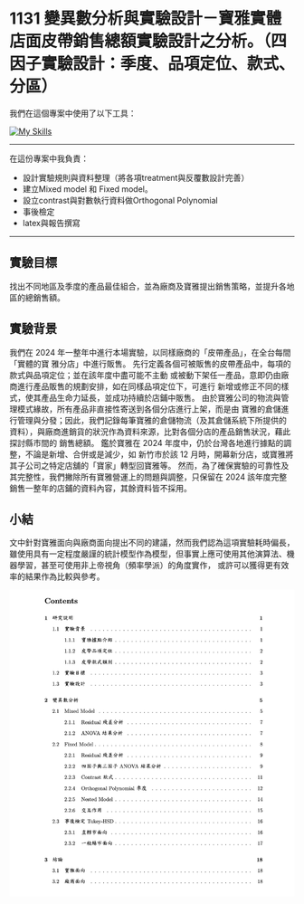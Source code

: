 # 1131 變異數分析與實驗設計－寶雅實體店面皮帶銷售總額實驗設計之分析。（四因子實驗設計：季度、品項定位、款式、分區）

我們在這個專案中使用了以下工具：

[![My Skills](https://skillicons.dev/icons?i=r,latex)](https://skillicons.dev)

***

在這份專案中我負責：
- 設計實驗規則與資料整理（將各項treatment與反覆數設計完善）
- 建立Mixed model 和 Fixed model。
- 設立contrast與對數執行資料做Orthogonal Polynomial
- 事後檢定
- latex與報告撰寫


***

## 實驗目標

找出不同地區及季度的產品最佳組合，並為廠商及寶雅提出銷售策略，並提升各地區的總銷售額。

## 實驗背景

我們在 2024 年一整年中進行本場實驗，以同樣廠商的「皮帶產品」，在全台每間「實體的寶
雅分店」中進行販售。
先行定義各個可被販售的皮帶產品中，每項的款式與品項定位；並在該年度中盡可能不主動
或被動下架任一產品，意即仍由廠商進行產品販售的規劃安排，如在同樣品項定位下，可進行
新增或修正不同的樣式，使其產品生命力延長，並成功持續於店鋪中販售。
由於寶雅公司的物流與管理模式緣故，所有產品非直接性寄送到各個分店進行上架，而是由
寶雅的倉儲進行管理與分發；因此，我們記錄每筆寶雅的倉儲物流（及其倉儲系統下所提供的
資料），與廠商進銷貨的狀況作為資料來源，比對各個分店的產品銷售狀況，藉此探討縣市間的
銷售總額。
鑑於寶雅在 2024 年度中，仍於台灣各地進行據點的調整，不論是新增、合併或是減少，如
新竹市於該 12 月時，開幕新分店，或寶雅將其子公司之特定店舖的「寶家」轉型回寶雅等。
然而，為了確保實驗的可靠性及其完整性，我們撇除所有寶雅營運上的問題與調整，只保留在
2024 該年度完整銷售一整年的店鋪的資料內容，其餘資料皆不採用。


## 小結

文中針對寶雅面向與廠商面向提出不同的建議，然而我們認為這項實驗耗時偏長，雖使用具有一定程度嚴謹的統計模型作為模型，但事實上應可使用其他演算法、機器學習，甚至可使用非上帝視角（頻率學派）的角度實作，
或許可以獲得更有效率的結果作為比較與參考。

![圖片](docs/cotents.png)


